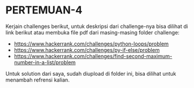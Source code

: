 # PERTEMUAN-4
Kerjain challenges berikut, untuk deskripsi dari challenge-nya bisa dilihat di link berikut atau membuka file pdf dari masing-masing folder challenge:
* https://www.hackerrank.com/challenges/python-loops/problem
* https://www.hackerrank.com/challenges/py-if-else/problem
* https://www.hackerrank.com/challenges/find-second-maximum-number-in-a-list/problem

Untuk solution dari saya, sudah diupload di folder ini, bisa dilihat untuk menambah refrensi kalian.
